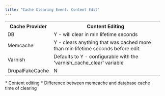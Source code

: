 ```yaml
---
title: "Cache Clearing Event: Content Edit"
---
```


<table>
  <tbody>
    <tr>
      <th>Cache Provider</th>
      <th>Content Editing</th>
    </tr>
    <tr>
      <td>DB</td>
      <td>Y - will clear in min lifetime seconds</td>
    </tr>
    <tr>
      <td>Memcache</td>
      <td>Y - clears anything that was cached more than min lifetime seconds before edit</td>
    </tr>
    <tr>
      <td>Varnish</td>
      <td>Defaults to Y - configurable with the 'varnish_cache_clear' variable</td>
    </tr>
    <tr>
      <td>DrupalFakeCache</td>
      <td>N</td>
    </tr>
  </tbody>
</table>

<div class="presenter-note">
* Content editing
* Difference between memcache and database cache time of clearing
</div>
